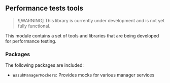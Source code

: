 ## Performance tests tools

> ![WARNING]
> This library is currently under development and is not yet fully functional.


This module contains a set of tools and libraries that are being developed for performance testing.

### Packages

The following packages are included:
- `WazuhManagerMockers`: Provides mocks for various manager services
